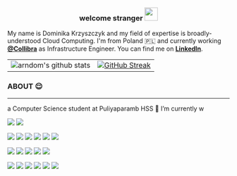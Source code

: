 <h3 align="center" dir="auto">
  welcome stranger  
  <a target="_blank" rel="noopener noreferrer" href="https://raw.githubusercontent.com/ABSphreak/ABSphreak/master/gifs/Hi.gif">
    <img src="https://raw.githubusercontent.com/dkrzyszczyk/dkrzyszczyk/main/gifs/wave.gif" width="30px" style="max-width: 100%;">
  </a> 
</h3>

My name is Dominika Krzyszczyk and my field of expertise is broadly-understood Cloud Computing. I'm from Poland :poland: and currently working [**@Collibra**](https://www.collibra.com/us/en) as Infrastructure Engineer. You can find me on [**LinkedIn**](https://linkedin.com/in/dkrzyszczyk).


<table>
<td align="center"><a target="_blank" rel="noopener noreferrer">
  <img src="https://github-readme-stats.vercel.app/api?username=dkrzyszczyk&theme=nord&show_icons=true&count_private=true&hide_border=true&disable_animations=true&custom_title=Some stats" alt="arndom's github stats" style="max-width: 100%;"></td>
<td align="center"><a href="https://git.io/streak-stats" rel="nofollow"><img src="https://github-readme-streak-stats.herokuapp.com/?user=dkrzyszczyk&theme=nord&count_private=true&hide_border=true&disable_animations=true" alt="GitHub Streak" style="max-width: 100%;"></td>
</table>

### ABOUT 😌
___


 a Computer Science student at Puliyaparamb HSS
🔭 I’m currently w

<!---
![](https://github-profile-summary-cards.vercel.app/api/cards/profile-details?username=dkrzyszczyk&theme=nord_dark&count_private=true&hide_border=true&disable_animations=true&custom_title=Stats)
-->

![](https://img.shields.io/badge/OS-Linux-informational?style=flat&logo=linux&logoColor=white&color=b3ccff)
![](https://img.shields.io/badge/OS-Mac-informational?style=flat&logo=macos&logoColor=white&color=b3ccff)

![](https://img.shields.io/badge/Tools-Kubernetes-informational?style=flat&logo=kubernetes&logoColor=white&color=b3ccff)
![](https://img.shields.io/badge/Tools-Istio-informational?style=flat&logo=istio&logoColor=white&color=b3ccff)
![](https://img.shields.io/badge/Tools-Docker-informational?style=flat&logo=docker&logoColor=white&color=b3ccff)
![](https://img.shields.io/badge/Tools-Jenkins-informational?style=flat&logo=jenkins&logoColor=white&color=b3ccff)
![](https://img.shields.io/badge/Tools-JenkinsX-informational?style=flat&logo=jenkinsx&logoColor=white&color=b3ccff)
![](https://img.shields.io/badge/Tools-GitHub-informational?style=flat&logo=github&logoColor=white&color=b3ccff)

![](https://img.shields.io/badge/Cloud-GCP-informational?style=flat&logo=googlecloud&logoColor=white&color=b3ccff)
![](https://img.shields.io/badge/Cloud-AWS-informational?style=flat&logo=amazonaws&logoColor=white&color=b3ccff)
![](https://img.shields.io/badge/Cloud-IBM-informational?style=flat&logo=ibm&logoColor=white&color=b3ccff)
![](https://img.shields.io/badge/Cloud-VMware-informational?style=flat&logo=vmware&logoColor=white&color=b3ccff)
![](https://img.shields.io/badge/PaaS-OpenShift-informational?style=flat&logo=redhatopenshift&logoColor=white&color=b3ccff)

![](https://img.shields.io/badge/Code-Python-informational?style=flat&logo=python&logoColor=white&color=b3ccff)
![](https://img.shields.io/badge/Code-Golang-informational?style=flat&logo=go&logoColor=white&color=b3ccff)
![](https://img.shields.io/badge/Code-Terraform-informational?style=flat&logo=terraform&logoColor=white&color=b3ccff)
![](https://img.shields.io/badge/Code-Helm-informational?style=flat&logo=helm&logoColor=white&color=b3ccff)
![](https://img.shields.io/badge/Code-Ansible-informational?style=flat&logo=ansible&logoColor=white&color=b3ccff)
![](https://img.shields.io/badge/Shell-Bash-informational?style=flat&logo=gnu-bash&logoColor=white&color=b3ccff)


<!---
![Anurag's GitHub stats](https://github-readme-stats.vercel.app/api?username=dkrzyszczyk&theme=nord&show_icons=true&count_private=true&hide=contribs,stars&custom_title=Stats)

[![GitHub Streak](https://github-readme-streak-stats.herokuapp.com/?user=dkrzyszczyk&theme=nord&count_private=true)](https://git.io/streak-stats)


[![Top Langs](https://github-readme-stats.vercel.app/api/top-langs/?username=dkrzyszczyk&theme=nord&layout=compact&langs_count=8&count_private=true)](https://github.com/dkrzyszczyk/github-readme-stats)
-->






<!---
![Anurag's GitHub stats](https://github-readme-stats.vercel.app/api?username=dkrzyszczyk&theme=nord&show_icons=true&count_private=true&hide=contribs,stars&custom_title=Stats)

[![GitHub Streak](https://github-readme-streak-stats.herokuapp.com/?user=dkrzyszczyk&theme=nord&count_private=true)](https://git.io/streak-stats)


[![Top Langs](https://github-readme-stats.vercel.app/api/top-langs/?username=dkrzyszczyk&theme=nord&layout=compact&langs_count=8&count_private=true)](https://github.com/dkrzyszczyk/github-readme-stats)
-->



